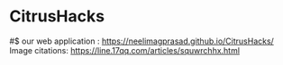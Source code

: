 # CitrusHacks

#$ our web application : https://neelimagprasad.github.io/CitrusHacks/
Image citations: https://line.17qq.com/articles/squwrchhx.html
